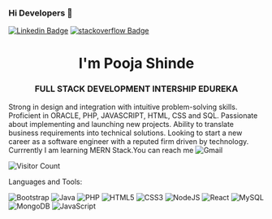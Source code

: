 ### Hi Developers 👋


[![Linkedin Badge](https://img.shields.io/badge/-PoojaShinde-blue?style=flat-square&logo=Linkedin&logoColor=white&link=https://www.linkedin.com/in/pooja-shinde-0b3ab5219/)](https://www.linkedin.com/in/pooja-shinde-0b3ab5219/)
[![stackoverflow Badge](https://img.shields.io/badge/StackOverflow-PoojaShinde-yellow)](https://stackoverflow.com/users/16665406/pooja-shinde)

<h1 align="center">I'm Pooja Shinde</h1>
<h3 align="center">FULL STACK DEVELOPMENT INTERSHIP EDUREKA</h3>

Strong in design and integration with intuitive problem-solving skills. Proficient in ORACLE, PHP, JAVASCRIPT, HTML, CSS and SQL. Passionate about implementing and launching new projects. Ability to translate business requirements into technical solutions. Looking to start a new career as a software engineer with a reputed firm driven by technology. Currrently I am learning MERN Stack.You can reach me <img alt="Gmail" src="https://img.shields.io/badge/Gmail-D14836?style=flat-square&logo=gmail&logoColor=white"/>

![Visitor Count](https://profile-counter.glitch.me/PoojaSWD/count.svg)


Languages and Tools:

 <img alt="Bootstrap" src="https://img.shields.io/badge/bootstrap-%23563D7C.svg?style=flat-square&logo=bootstrap&logoColor=white"/> <img alt="Java" src="https://img.shields.io/badge/java-%23ED8B00.svg?style=flat-square&logo=java&logoColor=white"/> <img alt="PHP" src="https://img.shields.io/badge/php-%23777BB4.svg?style=flat-square&logo=php&logoColor=white"/> <img alt="HTML5" src="https://img.shields.io/badge/html5-%23E34F26.svg?style=flat-square&logo=html5&logoColor=white"/> <img alt="CSS3" src="https://img.shields.io/badge/css3-%231572B6.svg?style=flat-square&logo=css3&logoColor=white"/> <img alt="NodeJS" src="https://img.shields.io/badge/node.js-%2343853D.svg?style=flat-square&logo=node-dot-js&logoColor=white"/> <img alt="React" src="https://img.shields.io/badge/react-%2320232a.svg?style=flat-square&logo=react&logoColor=%2361DAFB"/> <img alt="MySQL" src="https://img.shields.io/badge/mysql-%2300f.svg?style=flat-square&logo=mysql&logoColor=white"/> <img alt="MongoDB" src ="https://img.shields.io/badge/MongoDB-%234ea94b.svg?style=flat-square&logo=mongodb&logoColor=white"/>
<img alt="JavaScript" src="https://img.shields.io/badge/javascript-%23323330.svg?style=flat-square&logo=javascript&logoColor=white"/>


<!--
**PoojaSWD/PoojaSWD** is a ✨ _special_ ✨ repository because its `README.md` (this file) appears on your GitHub profile.




Here are some ideas to get you started:

- 🔭 I’m currently working on ...
- 🌱 I’m currently learning ...
- 👯 I’m looking to collaborate on ...
- 🤔 I’m looking for help with ...
- 💬 Ask me about ...
- 📫 How to reach me: ...
- 😄 Pronouns: ...
- ⚡ Fun fact: ...
-->
